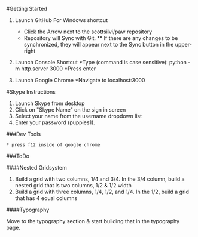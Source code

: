 #Getting Started

1. Launch GitHub For Windows shortcut
	* Click the Arrow next to the scottsilvi/paw repository
	* Repository will Sync with Git. 
	** If there are any changes to be synchronized, they will appear next to the Sync button in the upper-right
2. Launch Console Shortcut
	*Type (command is case sensitive): 
		python -m http.server 3000
	*Press enter

3. Launch Google Chrome
  *Navigate to localhost:3000

#Skype Instructions

1.  Launch Skype from desktop
2.  Click on "Skype Name" on the sign in screen
3.  Select your name from the username dropdown list
4.  Enter your password (puppies1).

###Dev Tools

	* press f12 inside of google chrome

###ToDo 

####Nested Gridsystem

1.  Build a grid with two columns, 1/4 and 3/4. In the 3/4 column, build a nested grid that is two columns, 1/2 & 1/2 width
2.  Build a grid with three columns, 1/4, 1/2, and 1/4. In the 1/2, build a grid that has 4 equal columns

####Typography

Move to the typography section & start building that in the typography page.
